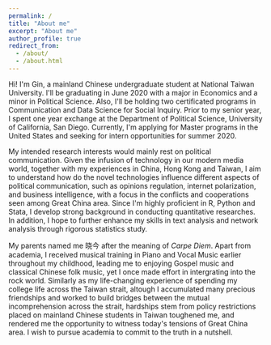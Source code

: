 ```yaml
---
permalink: /
title: "About me"
excerpt: "About me"
author_profile: true
redirect_from: 
  - /about/
  - /about.html
---
```


Hi! I'm Gin, a mainland Chinese undergraduate student at National Taiwan University. I'll be graduating in June 2020 with a major in Economics and a minor in Political Science. Also, I'll be holding two certificated programs in Communication and Data Science for Social Inquiry. Prior to my senior year, I spent one year exchange at the Department of Political Science, University of California, San Diego. Currently, I'm applying for Master programs in the United States and seeking for intern opportunities for summer 2020.

My intended research interests would mainly rest on political communication. Given the infusion of technology in our modern media world, together with my experiences in China, Hong Kong and Taiwan, I aim to understand how do the novel technologies influence different aspects of political communication, such as opinions regulation, internet polarization, and business intelligence, with a focus in the conflicts and cooperations seen among Great China area. Since I'm highly proficient in R, Python and Stata, I develop strong background in conducting quantitative researches. In addition, I hope to further enhance my skills in text analysis and network analysis through rigorous statistics study.

My parents named me 晓今 after the meaning of _Carpe Diem_. Apart from academia, I received musical training in Piano and Vocal Music earlier throughout my childhood, leading me to enjoying Gospel music and classical Chinese folk music, yet I once made effort in intergrating into the rock world. Similarly as my life-changing experience of spending my college life across the Taiwan strait, altough I accumulated many precious friendships and worked to build bridges between the mutual incomprehension across the strait, hardships stem from policy restrictions placed on mainland Chinese students in Taiwan toughened me, and rendered me the opportunity to witness today's tensions of Great China area. I wish to pursue academia to commit to the truth in a nutshell.
  

